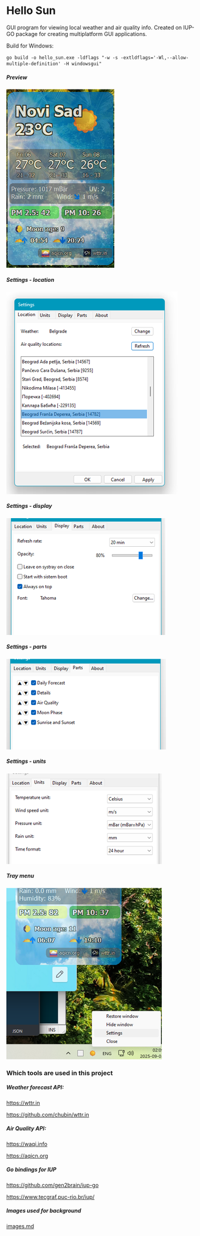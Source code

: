 # Hello Sun

GUI program for viewing local weather and air quality info. 
Created on IUP-GO package for creating multiplatform GUI applications. 

Build for Windows:
```
go build -o hello_sun.exe -ldflags "-w -s -extldflags='-Wl,--allow-multiple-definition' -H windowsgui"
```
##### Preview

![Preview]

[Preview]: screenshots/main.png "Preview"

##### Settings - location

![Settings - location]

[Settings - location]: screenshots/settings_location.png "Settings - location"

##### Settings - display

![Settings - display]

[Settings - display]: screenshots/settings_display.png "Settings - display"

##### Settings - parts

![Settings - parts]

[Settings - parts]: screenshots/settings_parts.png "Settings - parts"

##### Settings - units

![Settings - units]

[Settings - units]: screenshots/settings_units.png "Settings - units"

##### Tray menu

![Tray menu]

[Tray menu]: screenshots/tray_menu.png "Tray menu"

### Which tools are used in this project

##### Weather forecast API:

https://wttr.in

https://github.com/chubin/wttr.in

##### Air Quality API:

https://waqi.info

https://aqicn.org

##### Go bindings for IUP

https://github.com/gen2brain/iup-go

https://www.tecgraf.puc-rio.br/iup/

##### Images used for background

[images.md](images.md)
